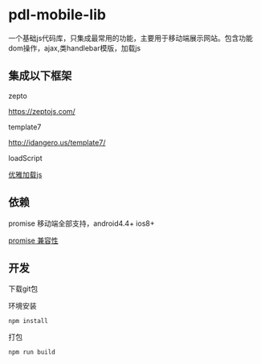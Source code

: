 # pdl-mobile-lib
一个基础js代码库，只集成最常用的功能，主要用于移动端展示网站。包含功能dom操作，ajax,类handlebar模版，加载js

## 集成以下框架

zepto

https://zeptojs.com/

template7

http://idangero.us/template7/

loadScript

[优雅加载js](https://github.com/xiongwilee/blog/issues/8)



## 依赖

promise   移动端全部支持，android4.4+  ios8+

[promise 兼容性](https://developer.mozilla.org/zh-CN/docs/Web/JavaScript/Reference/Global_Objects/Promise#%E6%B5%8F%E8%A7%88%E5%99%A8%E5%85%BC%E5%AE%B9%E6%80%A7)


## 开发

下载git包

环境安装

```
npm install
```

打包

```
npm run build
```


